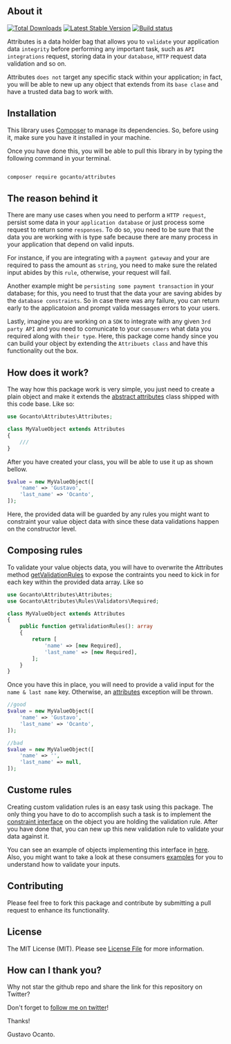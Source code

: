 ## About it

<a href="https://packagist.org/packages/gocanto/attributes"><img src="https://img.shields.io/packagist/dt/gocanto/attributes.svg?style=flat-square" alt="Total Downloads"></a>
<a href="https://packagist.org/packages/gocanto/attributes"><img src="https://img.shields.io/github/v/release/gocanto/attributes.svg?style=flat-square" alt="Latest Stable Version"></a>
<a href="https://travis-ci.org/gocanto/attributes"><img src="https://img.shields.io/travis/gocanto/attributes/master.svg?style=flat-square" alt="Build status"></a>

Attributes is a data holder bag that allows you to `validate` your application data `integrity` before performing 
any important task, such as `API integrations` request, storing data in your `database`, `HTTP` request data validation
and so on. 

Attributes `does not` target any specific stack within your application; in fact, you will be able to new up any object
that extends from its `base clase` and have a trusted data bag to work with.

## Installation

This library uses [Composer](https://getcomposer.org) to manage its dependencies. So, before using it, make sure you
have it installed in your machine.

Once you have done this, you will be able to pull this library in by typing the following command in your terminal.

```bash

composer require gocanto/attributes

```

## The reason behind it

There are many use cases when you need to perform a `HTTP request`, persist some data in your `application database` or
just process some request to return some `responses`. To do so, you need to be sure that the data you are working with
is type safe because there are many process in your application that depend on valid inputs. 

For instance, if you are integrating with a `payment gateway` and your are required to pass the amount as `string`, you
need to make sure the related input abides by this `rule`, otherwise, your request will fail. 

Another example might be `persisting some payment transaction` in your database; for this, you need to trust that the
data your are saving abides by the `database constraints`. So in case there was any failure, you can return early to 
the applicatoion and prompt valida messages errors to your users.

Lastly, imagine you are working on a `SDK` to integrate with any given `3rd party API` and you need to comunicate to
your `consumers` what data you required along with `their type`. Here, this package come handy since you can build your
object by extending the `Attribuets class` and have this functionality out the box.

## How does it work?

The way how this package work is very simple, you just need to create a plain object and make it extends the 
[abstract attributes](https://github.com/gocanto/attributes/blob/master/src/Attributes.php) class shipped with this 
code base. Like so: 

```php
use Gocanto\Attributes\Attributes;

class MyValueObject extends Attributes
{
    ///
}
```

After you have created your class, you will be able to use it up as shown bellow.

```php
$value = new MyValueObject([
    'name' => 'Gustavo',
    'last_name' => 'Ocanto',
]);
```

Here, the provided data will be guarded by any rules you might want to constraint your value object data with since
these data validations happen on the constructor level.

## Composing rules

To validate your value objects data, you will have to overwrite the Attributes method
[getValidationRules](https://github.com/gocanto/attributes/blob/master/src/Attributes.php#L89) to expose the 
contraints you need to kick in for each key within the provided data array. Like so

```php
use Gocanto\Attributes\Attributes;
use Gocanto\Attributes\Rules\Validators\Required;

class MyValueObject extends Attributes
{
    public function getValidationRules(): array
    {
        return [
            'name' => [new Required],
            'last_name' => [new Required],
        ];
    }
}
```

Once you have this in place, you will need to provide a valid input for the `name & last name` key. Otherwise, an 
[attributes](https://github.com/gocanto/attributes/blob/master/src/AttributesException.php) exception will be thrown.

```php
//good
$value = new MyValueObject([
    'name' => 'Gustavo',
    'last_name' => 'Ocanto',
]);

//bad
$value = new MyValueObject([
    'name' => '',
    'last_name' => null,
]);
```

## Custome rules

Creating custom validation rules is an easy task using this package. The only thing you have to do to accomplish such a 
task is to implement the [constraint interface](https://github.com/gocanto/attributes/blob/master/src/Rules/Constraint.php) 
on the object you are holding the validation rule. After you have done that, 
you can new up this new validation rule to validate your data against it.

You can see an example of objects implementing this interface in [here](https://github.com/gocanto/attributes/tree/master/src/Rules/Validators).
Also, you might want to take a look at these consumers [examples](https://github.com/gocanto/attributes/blob/master/tests/AttributesTest.php)
for you to understand how to validate your inputs.

## Contributing

Please feel free to fork this package and contribute by submitting a pull request to enhance its functionality.

## License

The MIT License (MIT). Please see [License File](https://github.com/gocanto/attributes/blob/master/LICENSE.md) for 
more information.

## How can I thank you?
Why not star the github repo and share the link for this repository on Twitter?

Don't forget to [follow me on twitter](https://twitter.com/gocanto)!

Thanks!

Gustavo Ocanto.




